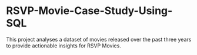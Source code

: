 # RSVP-Movie-Case-Study-Using-SQL

This project analyses a dataset of movies released over the past three years to provide actionable insights for RSVP Movies.

